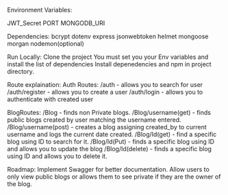 Environment Variables:

JWT_Secret
PORT
MONGODB_URI

Dependencies:
bcrypt
dotenv
express
jsonwebtoken
helmet
mongoose
morgan
nodemon(optional)

Run Locally:
Clone the project You must set you your Env variables and install the list of dependencies
Install depenedencies and npm in project directory.

Route explaination:
Auth Routes:
/auth - allows you to search for user
/auth/register - allows you to create a user
/auth/login - allows you to authenticate with created user

BlogRoutes:
/Blog - finds non Private blogs.
/Blog/username(get) - finds public blogs created by user matching the username entered.
/Blog/username(post) - creates a blog assigning created_by to current username and logs the current date created.
/Blog/Id(get) - find a specific blog using ID to search for it.
/Blog/Id(Put) - finds a specific blog using ID and allows you to update the blog
/Blog/Id(delete) - finds a specific blog using ID and allows you to delete it. 

Roadmap:
Implement Swagger for better documentation.
Allow users to only view public blogs or allows them to see private if they are the owner of the blog. 



